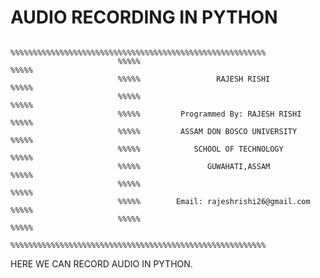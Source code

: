 # AUDIO RECORDING IN PYTHON

                            %%%%%%%%%%%%%%%%%%%%%%%%%%%%%%%%%%%%%%%%%%%%%%%%%%%%%%%%%
                            %%%%%                                               %%%%%
                            %%%%%                 RAJESH RISHI                  %%%%%
                            %%%%%                                               %%%%%
                            %%%%%         Programmed By: RAJESH RISHI           %%%%%
                            %%%%%         ASSAM DON BOSCO UNIVERSITY            %%%%%
                            %%%%%            SCHOOL OF TECHNOLOGY               %%%%%
                            %%%%%               GUWAHATI,ASSAM                  %%%%%
                            %%%%%                                               %%%%%
                            %%%%%        Email: rajeshrishi26@gmail.com         %%%%%
                            %%%%%                                               %%%%%
                            %%%%%%%%%%%%%%%%%%%%%%%%%%%%%%%%%%%%%%%%%%%%%%%%%%%%%%%%%


HERE WE CAN RECORD AUDIO IN PYTHON.
